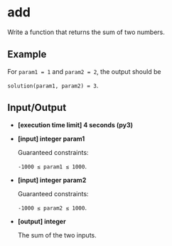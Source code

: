 # add

Write a function that returns the sum of two numbers.

## Example

For `param1 = 1` and `param2 = 2`, the output should be

`solution(param1, param2) = 3`.

## Input/Output

- **[execution time limit] 4 seconds (py3)**

- **[input] integer param1**

	Guaranteed constraints:

	`-1000 ≤ param1 ≤ 1000`.

- **[input] integer param2**

	Guaranteed constraints:

	`-1000 ≤ param2 ≤ 1000`.

- **[output] integer**

	The sum of the two inputs.
